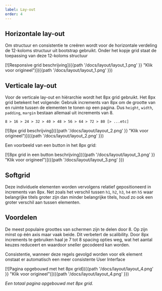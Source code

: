 ```yaml
---
label: Lay-out
order: 4
---
```

## Horizontale lay-out
Om structuur en consistentie te creëren wordt voor de horizontale verdeling de 12-koloms structuur uit bootstrap gebruikt. Onder het kopje grid staat de toepassing van deze 12-koloms structuur

[![Responsive grid beschrijving]({{path '/docs/layout/layout_1.png' }} "Klik voor origineel")]({{path '/docs/layout/layout_1.png' }})

## Verticale lay-out
Voor de verticale lay-out en hiërarchie wordt het 8px grid gebruikt. Het 8px grid betekent het volgende: Gebruik increments van 8px om de grootte van en ruimte tussen de elementen te tonen op een pagina. Dus `height`, `width`, `padding`, `margin` bestaan allemaal uit increments van 8.

```
8 > 16 > 24 > 32 > 40 > 48 > 56 > 64 > 72 > 80 [> ...etc]
```

[![8px grid beschrijving]({{path '/docs/layout/layout_2.png' }} "Klik voor origineel")]({{path '/docs/layout/layout_2.png' }})

Een voorbeeld van een button in het 8px grid:

[![8px grid in een button beschrijving]({{path '/docs/layout/layout_3.png' }} "Klik voor origineel")]({{path '/docs/layout/layout_3.png' }})

## Softgrid
Deze individuele elementen worden vervolgens relatief gepositioneerd in increments van 8px. Net zoals het verschil tussen `h1`, `h2`, `h3`, `h4` en `h5` waar belangrijke titels groter zijn dan minder belangrijke titels, houd zo ook een groter verschil aan tussen elementen.

## Voordelen
De meest populaire groottes van schermen zijn te delen door 8. Op zijn minst op één axis maar vaak beide. Dit verbetert de scalibility. Door 8px increments te gebruiken haal je 7 tot 8 spacing opties weg, wat het aantal keuzes reduceert en waardoor sneller gecodeerd kan worden.

Consistentie, wanneer deze regels gevolgd worden voor elk element onstaat er automatisch een meer consistente User Interface

[![Pagina opgebouwd met het 8px grid]({{path '/docs/layout/layout_4.png' }} "Klik voor origineel")]({{path '/docs/layout/layout_4.png' }})

*Een totaal pagina opgebouwd met 8px grid.*